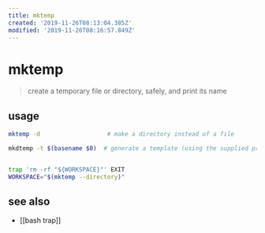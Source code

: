 ```yaml
---
title: mktemp
created: '2019-11-26T08:13:04.385Z'
modified: '2019-11-26T08:16:57.849Z'
---
```


# mktemp

> create a temporary file or directory, safely, and print its name

## usage
```sh
mktemp -d                   # make a directory instead of a file

mkdtemp -t $(basename $0)  # generate a template (using the supplied prefix and TMPDIR if set) to create a filename template.


trap 'rm -rf "${WORKSPACE}"' EXIT
WORKSPACE="$(mktemp --directory)"
```

## see also
- [[bash trap]]
